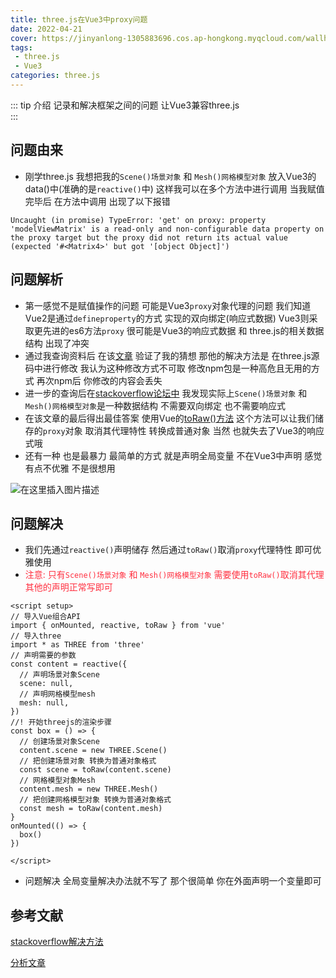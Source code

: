 ```yaml
---
title: three.js在Vue3中proxy问题
date: 2022-04-21
cover: https://jinyanlong-1305883696.cos.ap-hongkong.myqcloud.com/wallhaven-k7g117.jpg
tags:
 - three.js
 - Vue3
categories: three.js
---
```


::: tip 介绍
记录和解决框架之间的问题 让Vue3兼容three.js<br>
:::

<!-- more -->

## 问题由来

* 刚学three.js 我想把我的`Scene()场景对象` 和 `Mesh()网格模型对象` 放入Vue3的data()中(准确的是`reactive()`中) 这样我可以在多个方法中进行调用 当我赋值完毕后 在方法中调用 出现了以下报错

```
Uncaught (in promise) TypeError: 'get' on proxy: property 'modelViewMatrix' is a read-only and non-configurable data property on the proxy target but the proxy did not return its actual value (expected '#<Matrix4>' but got '[object Object]')
```

## 问题解析

* 第一感觉不是赋值操作的问题 可能是Vue3`proxy`对象代理的问题 我们知道Vue2是通过`defineproperty`的方式 实现的双向绑定(响应式数据) Vue3则采取更先进的es6方法`proxy` 很可能是Vue3的响应式数据 和 three.js的相关数据结构 出现了冲突
* 通过我查询资料后 在该[文章](https://cdmana.com/2022/03/202203041738342602.html) 验证了我的猜想 那他的解决方法是 在three.js源码中进行修改 我认为这种修改方式不可取 修改npm包是一种高危且无用的方式 再次npm后 你修改的内容会丢失
* 进一步的查询后在[stackoverflow论坛中](https://stackoverflow.com/questions/65693108/threejs-component-working-in-vuejs-2-but-not-3#comment116149963_65693108) 我发现实际上`Scene()场景对象` 和 `Mesh()网格模型对象`是一种数据结构 不需要双向绑定 也不需要响应式 
* 在该文章的最后得出最佳答案 使用Vue的[toRaw()方法](https://staging-cn.vuejs.org/api/reactivity-advanced.html#toraw)  这个方法可以让我们储存的`proxy`对象 取消其代理特性 转换成普通对象 当然 也就失去了Vue3的响应式哦
* 还有一种 也是最暴力 最简单的方式 就是声明全局变量 不在Vue3中声明 感觉有点不优雅 不是很想用

![在这里插入图片描述](https://jinyanlong-1305883696.cos.ap-hongkong.myqcloud.com/ca4567224a4548528842b6fd1a0c8633.png)

## 问题解决

* 我们先通过`reactive()`声明储存 然后通过`toRaw()`取消`proxy`代理特性 即可优雅使用
* <font color =ff3040>注意: 只有`Scene()场景对象` 和 `Mesh()网格模型对象` 需要使用`toRaw()`取消其代理 其他的声明正常写即可</font>

```vue
<script setup>
// 导入Vue组合API
import { onMounted, reactive, toRaw } from 'vue'
// 导入three
import * as THREE from 'three'
// 声明需要的参数
const content = reactive({
  // 声明场景对象Scene
  scene: null,
  // 声明网格模型mesh
  mesh: null,
})
//! 开始threejs的渲染步骤
const box = () => {
  // 创建场景对象Scene
  content.scene = new THREE.Scene()
  // 把创建场景对象 转换为普通对象格式
  const scene = toRaw(content.scene)
  // 网格模型对象Mesh
  content.mesh = new THREE.Mesh()
  // 把创建网格模型对象 转换为普通对象格式
  const mesh = toRaw(content.mesh)
}
onMounted(() => {
  box()
})

</script>
```

* 问题解决 全局变量解决办法就不写了 那个很简单 你在外面声明一个变量即可

## 参考文献

[stackoverflow解决方法](https://stackoverflow.com/questions/65693108/threejs-component-working-in-vuejs-2-but-not-3#comment116149963_65693108)

[分析文章](https://cdmana.com/2022/03/202203041738342602.html)
